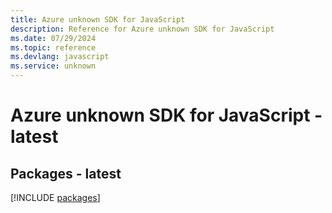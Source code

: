 ```yaml
---
title: Azure unknown SDK for JavaScript
description: Reference for Azure unknown SDK for JavaScript
ms.date: 07/29/2024
ms.topic: reference
ms.devlang: javascript
ms.service: unknown
---
```

# Azure unknown SDK for JavaScript - latest
## Packages - latest
[!INCLUDE [packages](unknown-index.md)]